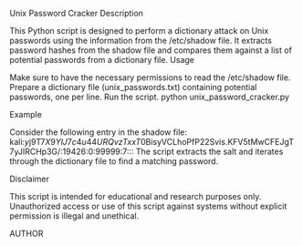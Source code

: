 Unix Password Cracker
Description

This Python script is designed to perform a dictionary attack on Unix passwords using the information from the /etc/shadow file. It extracts password hashes from the shadow file and compares them against a list of potential passwords from a dictionary file.
Usage

  Make sure to have the necessary permissions to read the /etc/shadow file.
  Prepare a dictionary file (unix_passwords.txt) containing potential passwords, one per line.
  Run the script.
    python unix_password_cracker.py

Example

Consider the following entry in the shadow file:
kali:$y$j9T$7X9YlJ7c4u44URQvzTxxT0$BisyVCLhoPfP22Svis.KFV5tMwCFEJgT7yJIRCHp3G/:19426:0:99999:7:::
The script extracts the salt and iterates through the dictionary file to find a matching password.

Disclaimer

This script is intended for educational and research purposes only. Unauthorized access or use of this script against systems without explicit permission is illegal and unethical.

AUTHOR
<yusufdalbudak>
